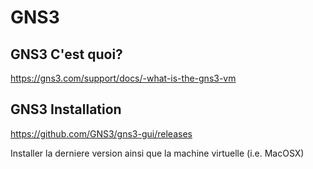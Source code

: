 
# GNS3

## GNS3 C'est quoi?

https://gns3.com/support/docs/-what-is-the-gns3-vm

## GNS3 Installation

https://github.com/GNS3/gns3-gui/releases

Installer la derniere version ainsi que la machine virtuelle (i.e. MacOSX)




